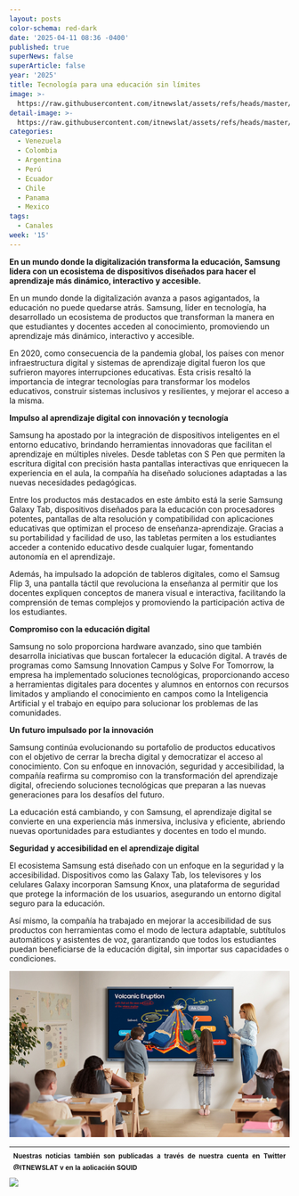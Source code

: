 ```yaml
---
layout: posts
color-schema: red-dark
date: '2025-04-11 08:36 -0400'
published: true
superNews: false
superArticle: false
year: '2025'
title: Tecnología para una educación sin límites
image: >-
  https://raw.githubusercontent.com/itnewslat/assets/refs/heads/master/img/540x320/Samsung-Escuela-p.jpg
detail-image: >-
  https://raw.githubusercontent.com/itnewslat/assets/refs/heads/master/img/1024x680/Samsung-Escuela-g.jpg
categories:
  - Venezuela
  - Colombia
  - Argentina
  - Perú
  - Ecuador
  - Chile
  - Panama
  - Mexico
tags:
  - Canales
week: '15'
---
```

**En un mundo donde la digitalización transforma la educación, Samsung lidera con un ecosistema de dispositivos diseñados para hacer el aprendizaje más dinámico, interactivo y accesible.** 
 
En un mundo donde la digitalización avanza a pasos agigantados, la educación no puede quedarse atrás. Samsung, líder en tecnología, ha desarrollado un ecosistema de productos que transforman la manera en que estudiantes y docentes acceden al conocimiento, promoviendo un aprendizaje más dinámico, interactivo y accesible.
 
En 2020, como consecuencia de la pandemia global, los países con menor infraestructura digital y sistemas de aprendizaje digital fueron los que sufrieron mayores interrupciones educativas. Esta crisis resaltó la importancia de integrar tecnologías para transformar los modelos educativos, construir sistemas inclusivos y resilientes, y mejorar el acceso a la misma.
 
**Impulso al aprendizaje digital con innovación y tecnología**

Samsung ha apostado por la integración de dispositivos inteligentes en el entorno educativo, brindando herramientas innovadoras que facilitan el aprendizaje en múltiples niveles. Desde tabletas con S Pen que permiten la escritura digital con precisión hasta pantallas interactivas que enriquecen la experiencia en el aula, la compañía ha diseñado soluciones adaptadas a las nuevas necesidades pedagógicas.
 
Entre los productos más destacados en este ámbito está la serie Samsung Galaxy Tab, dispositivos diseñados para la educación con procesadores potentes, pantallas de alta resolución y compatibilidad con aplicaciones educativas que optimizan el proceso de enseñanza-aprendizaje. Gracias a su portabilidad y facilidad de uso, las tabletas permiten a los estudiantes acceder a contenido educativo desde cualquier lugar, fomentando autonomía en el aprendizaje.
 
Además, ha impulsado la adopción de tableros digitales, como el Samsug Flip 3, una pantalla táctil que revoluciona la enseñanza al permitir que los docentes expliquen conceptos de manera visual e interactiva, facilitando la comprensión de temas complejos y promoviendo la participación activa de los estudiantes.
 
**Compromiso con la educación digital**

Samsung no solo proporciona hardware avanzado, sino que también desarrolla iniciativas que buscan fortalecer la educación digital. A través de programas como Samsung Innovation Campus y Solve For Tomorrow, la empresa ha implementado soluciones tecnológicas, proporcionando acceso a herramientas digitales para docentes y alumnos en entornos con recursos limitados y ampliando el conocimiento en campos como la Inteligencia Artificial y el trabajo en equipo para solucionar los problemas de las comunidades.
 
**Un futuro impulsado por la innovación**

Samsung continúa evolucionando su portafolio de productos educativos con el objetivo de cerrar la brecha digital y democratizar el acceso al conocimiento. Con su enfoque en innovación, seguridad y accesibilidad, la compañía reafirma su compromiso con la transformación del aprendizaje digital, ofreciendo soluciones tecnológicas que preparan a las nuevas generaciones para los desafíos del futuro.
 
La educación está cambiando, y con Samsung, el aprendizaje digital se convierte en una experiencia más inmersiva, inclusiva y eficiente, abriendo nuevas oportunidades para estudiantes y docentes en todo el mundo.
 
**Seguridad y accesibilidad en el aprendizaje digital**

El ecosistema Samsung está diseñado con un enfoque en la seguridad y la accesibilidad. Dispositivos como las Galaxy Tab, los televisores y los celulares Galaxy incorporan Samsung Knox, una plataforma de seguridad que protege la información de los usuarios, asegurando un entorno digital seguro para la educación.
 
Así mismo, la compañía ha trabajado en mejorar la accesibilidad de sus productos con herramientas como el modo de lectura adaptable, subtítulos automáticos y asistentes de voz, garantizando que todos los estudiantes puedan beneficiarse de la educación digital, sin importar sus capacidades o condiciones.
 
![](https://raw.githubusercontent.com/itnewslat/assets/refs/heads/master/img/540x320/Samsung-Escuela-p.jpg)

<table style="height: 42px;" width="569">
<tbody>
<tr>
<td style="text-align: justify;"><sub><strong>Nuestras noticias también son publicadas a través de nuestra cuenta en Twitter <a href="https://twitter.com/itnewslat?lang=es">@ITNEWSLAT</a> y en la aplicación <a href="https://squidapp.co/en/">SQUID</a></strong></sub></td>
</tr>
</tbody>
</table>

<img src="https://tracker.metricool.com/c3po.jpg?hash=56f88a41e39ab42c063cc51676587a04"/>
